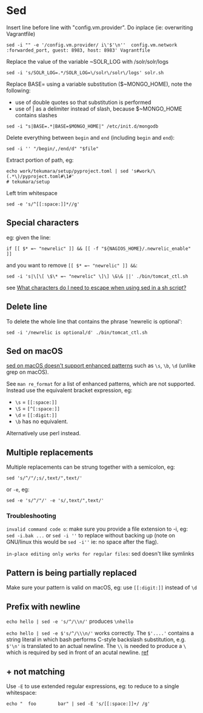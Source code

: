 # Sed

Insert line before line with "config.vm.provider". Do inplace (ie: overwriting Vagrantfile)

```
sed -i "" -e '/config.vm.provider/ i\'$'\n''  config.vm.network :forwarded_port, guest: 8983, host: 8983' Vagrantfile
```

Replace the value of the variable ~SOLR_LOG with /solr/solr/logs

```
sed -i 's/SOLR_LOG=.*/SOLR_LOG=\/solr\/solr\/logs' solr.sh
```

Replace BASE= using a variable substitution ($~MONGO_HOME), note the following:

- use of double quotes so that substitution is performed
- use of | as a delimiter instead of slash, because $~MONGO_HOME contains slashes

```
sed -i "s|BASE=.*|BASE=$MONGO_HOME|" /etc/init.d/mongodb
```

Delete everything between `begin` and `end` (including `begin` and `end`):

```
sed -i '' "/begin/,/end/d" "$file"
```

Extract portion of path, eg:

```
echo work/tekumara/setup/pyproject.toml | sed 's#work/\(.*\)/pyproject.toml#\1#'
# tekumara/setup
```

Left trim whitespace

```
sed -e 's/^[[:space:]]*//g'
```

## Special characters

eg: given the line:

`if [[ $* =~ "newrelic" ]] && [[ -f "${NAGIOS_HOME}/.newrelic_enable" ]]`

and you want to remove `[[ $* =~ "newrelic" ]] &&`:

`sed -i 's|\[\[ \$\* =~ "newrelic" \]\] \&\& ||' ./bin/tomcat_ctl.sh`

see [What characters do I need to escape when using sed in a sh script?](http://unix.stackexchange.com/questions/32907/what-characters-do-i-need-to-escape-when-using-sed-in-a-sh-script)

## Delete line

To delete the whole line that contains the phrase 'newrelic is optional':

```
sed -i '/newrelic is optional/d' ./bin/tomcat_ctl.sh
```

## Sed on macOS

[sed on macOS doesn't support enhanced patterns](https://stackoverflow.com/a/23146221/149412) such as `\s`, `\b`, `\d` (unlike grep on macOS).

See `man re_format` for a list of enhanced patterns, which are not supported. Instead use the equivalent bracket expression, eg:

- `\s` = `[[:space:]]`
- `\S` = `[^[:space:]]`
- `\d` = `[[:digit:]]`
- `\b` has no equivalent.

Alternatively use perl instead.

## Multiple replacements

Multiple replacements can be strung together with a semicolon, eg:

```
sed 's/^/"/;s/,text/",text/'
```

or `-e`, eg:

```
sed -e 's/^/"/' -e 's/,text/",text/'
```

### Troubleshooting

`invalid command code o`: make sure you provide a file extension to -i, eg: `sed -i.bak ...` or `sed -i ''` to replace without backing up (note on GNU/linux this would be `sed -i''` ie: no space after the flag).

`in-place editing only works for regular files`: sed doesn't like symlinks

## Pattern is being partially replaced

Make sure your pattern is valid on macOS, eg: use `[[:digit:]]` instead of `\d`

## Prefix with newline

`echo hello | sed -e 's/^/\\n/'` produces `\nhello`

`echo hello | sed -e $'s/^/\\\n/'` works correctly. The `$'....'` contains a string literal in which bash performs C-style backslash substitution, e.g. `$'\n'` is translated to an actual newline. The `\\` is needed to produce a `\` which is required by sed in front of an acutal newline. [ref](https://stackoverflow.com/a/11163357/149412)

## + not matching

Use `-E` to use extended regular expressions, eg: to reduce to a single whitespace:

```
echo "  foo        bar" | sed -E 's/[[:space:]]+/ /g'
```
